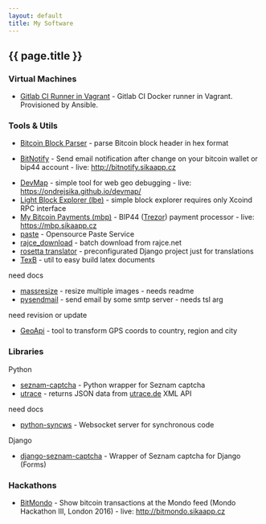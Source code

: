 ```yaml
---
layout: default
title: My Software
---
```


## {{ page.title }}

### Virtual Machines

- [Gitlab CI Runner in Vagrant](https://github.com/ondrejsika/vagrant-gitlab-ci-runner) - Gitlab CI Docker runner in Vagrant. Provisioned by Ansible.

### Tools & Utils

* [Bitcoin Block Parser](https://ondrejsika.com/js-utils/bitcoin-block-parser.html) - parse Bitcoin block header in hex format
- [BitNotify](https://github.com/ondrejsika/bitnotify) - Send email notification after change on your bitcoin wallet or bip44 account - live: <http://bitnotify.sikaapp.cz>
* [DevMap](https://github.com/ondrejsika/devmap) - simple tool for web geo debugging - live: <https://ondrejsika.github.io/devmap/>
* [Light Block Explorer (lbe)](https://github.com/ondrejsika/lbe) - simple block explorer requires only Xcoind RPC interface
* [My Bitcoin Payments (mbp)](https://github.com/ondrejsika/mbp) - BIP44 ([Trezor](http://bitcointrezor.com)) payment processor - live: <https://mbp.sikaapp.cz>
* [paste](https://github.com/ondrejsika/paste) - Opensource Paste Service
* [rajce_download](https://github.com/ondrejsika/rajce_download) - batch download from rajce.net
* [rosetta translator](https://github.com/ondrejsika/rosetta-translator) - preconfigurated Django project just for translations
* [TexB](https://github.com/ondrejsika/texb) - util to easy build latex documents

need docs

* [massresize](https://github.com/ondrejsika/massresize) - resize multiple images - needs readme
* [pysendmail](https://github.com/ondrejsika/pysendmail) - send email by some smtp server - needs tsl arg

need revision or update

- [GeoApi](https://github.com/ondrejsika/geoapi) - tool to transform GPS coords to country, region and city

### Libraries

Python

- [seznam-captcha](https://github.com/ondrejsika/seznam-captcha) - Python wrapper for Seznam captcha
- [utrace](https://github.com/ondrejsika/python-utrace) - returns JSON data from [utrace.de](http://en.utrace.de/api.php) XML API

need docs

- [python-syncws](https://github.com/ondrejsika/python-syncws) - Websocket server for synchronous code

Django

- [django-seznam-captcha](https://github.com/ondrejsika/django-seznam-captcha) - Wrapper of Seznam captcha for Django (Forms)


### Hackathons

- [BitMondo](https://github.com/ondrejsika/bitmondo) - Show bitcoin transactions at the Mondo feed (Mondo Hackathon III, London 2016) - live: <http://bitmondo.sikaapp.cz>



